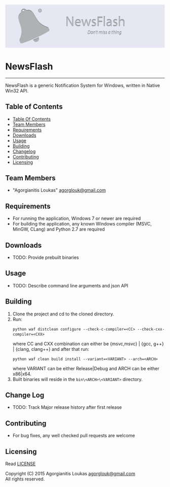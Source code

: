 ![ProjectBanner][banner]
# NewsFlash
---------------
NewsFlash is a generic Notification System for Windows, written in Native Win32 API.

## Table of Contents <a name="toc"/>
 * [Table Of Contents](#toc)
 * [Team Members](#team)
 * [Requirements](#requirements)
 * [Downloads](#downloads)
 * [Usage](#usage)
 * [Building](#building)
 * [Changelog](#changelog)
 * [Contributing](#contributing)
 * [Licensing](#licensing)

## Team Members <a name="team"/>
 * "Agorgianitis Loukas" <agorglouk@gmail.com>

## Requirements <a name="requirements"/>
 * For running the application, Windows 7 or newer are required
 * For building the application, any known Windows compiler (MSVC, MinGW, CLang) and Python 2.7 are required

## Downloads <a name="downloads"/>
 * TODO: Provide prebuilt binaries

## Usage <a name="usage"/>
 * TODO: Describe command line arguments and json API

## Building <a name="building"/>
 1. Clone the project and cd to the cloned directory.
 2. Run:
    ```
    python waf distclean configure --check-c-compiler=<CC> --check-cxx-compiler=<CXX>
    ```
    where CC and CXX combination can either be {msvc,msvc} | {gcc, g++} | {clang, clang++} and after that run:
    ```
    python waf clean build install --variant=<VARIANT> --arch=<ARCH>
    ```
    where VARIANT can be either Release|Debug and ARCH can be either x86|x64.
 3. Built binaries will reside in the ```bin\<ARCH>\<VARIANT>``` directory.

## Change Log <a name="changelog"/>
 * TODO: Track Major release history after first release

## Contributing <a name="contributing"/>
 * For bug fixes, any well checked pull requests are welcome

## Licensing <a name="licensing"/>
Read [LICENSE](LICENSE.md)  

Copyright (C) 2015 Agorgianitis Loukas <agorglouk@gmail.com>  
All rights reserved.

[banner]: doc/assets/NewsFlash.png
